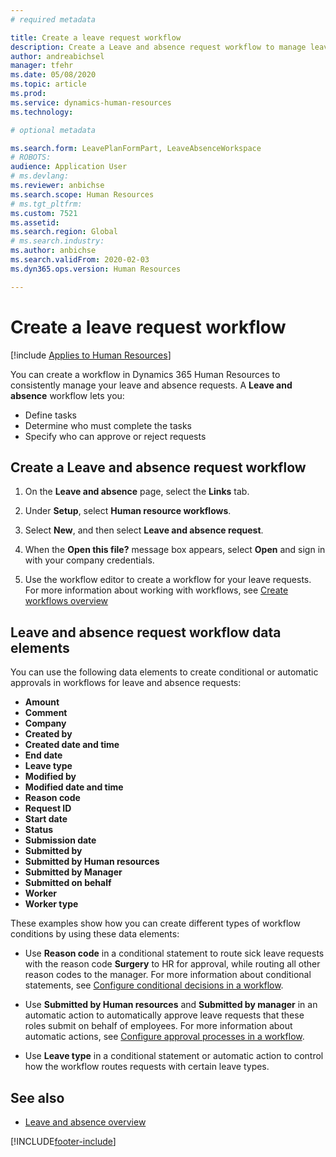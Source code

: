 ```yaml
---
# required metadata

title: Create a leave request workflow
description: Create a Leave and absence request workflow to manage leave requests consistently in Dynamics 365 Human Resources.
author: andreabichsel
manager: tfehr
ms.date: 05/08/2020
ms.topic: article
ms.prod: 
ms.service: dynamics-human-resources
ms.technology: 

# optional metadata

ms.search.form: LeavePlanFormPart, LeaveAbsenceWorkspace
# ROBOTS: 
audience: Application User
# ms.devlang: 
ms.reviewer: anbichse
ms.search.scope: Human Resources
# ms.tgt_pltfrm: 
ms.custom: 7521
ms.assetid: 
ms.search.region: Global
# ms.search.industry: 
ms.author: anbichse
ms.search.validFrom: 2020-02-03
ms.dyn365.ops.version: Human Resources

---
```


# Create a leave request workflow

[!include [Applies to Human Resources](../includes/applies-to-hr.md)]

You can create a workflow in Dynamics 365 Human Resources to consistently manage your leave and absence requests. A **Leave and absence** workflow lets you:

- Define tasks
- Determine who must complete the tasks
- Specify who can approve or reject requests

## Create a Leave and absence request workflow

1. On the **Leave and absence** page, select the **Links** tab.

2. Under **Setup**, select **Human resource workflows**.

3. Select **New**, and then select **Leave and absence request**. 

4. When the **Open this file?** message box appears, select **Open** and sign in with your company credentials.

5. Use the workflow editor to create a workflow for your leave requests. For more information about working with workflows, see [Create workflows overview](https://docs.microsoft.com/dynamics365/fin-ops-core/fin-ops/organization-administration/create-workflow?toc=/dynamics365/commerce/toc.json.)

## Leave and absence request workflow data elements

You can use the following data elements to create conditional or automatic approvals in workflows for leave and absence requests:

- **Amount**
- **Comment**
- **Company**
- **Created by**
- **Created date and time**
- **End date**
- **Leave type**
- **Modified by**
- **Modified date and time**
- **Reason code**
- **Request ID**
- **Start date**
- **Status** 
- **Submission date**
- **Submitted by**
- **Submitted by Human resources**
- **Submitted by Manager**
- **Submitted on behalf**
- **Worker**
- **Worker type**

These examples show how you can create different types of workflow conditions by using these data elements:

- Use **Reason code** in a conditional statement to route sick leave requests with the reason code **Surgery** to HR for approval, while routing all other reason codes to the manager. For more information about conditional statements, see [Configure conditional decisions in a workflow](https://docs.microsoft.com/dynamics365/fin-ops-core/fin-ops/organization-administration/configure-conditional-decision-workflow). 

- Use **Submitted by Human resources** and **Submitted by manager** in an automatic action to automatically approve leave requests that these roles submit on behalf of employees. For more information about automatic actions, see [Configure approval processes in a workflow](https://docs.microsoft.com/dynamics365/fin-ops-core/fin-ops/organization-administration/configure-approval-process-workflow).

- Use **Leave type** in a conditional statement or automatic action to control how the workflow routes requests with certain leave types.

## See also

- [Leave and absence overview](hr-leave-and-absence-overview.md)


[!INCLUDE[footer-include](../includes/footer-banner.md)]